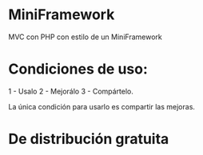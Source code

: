 # MiniFramework
MVC con PHP con estilo de un MiniFramework

# Condiciones de uso:

1 - Usalo
2 - Mejorálo
3 - Compártelo.

La única condición para usarlo es compartir las mejoras.
# De distribución gratuita
